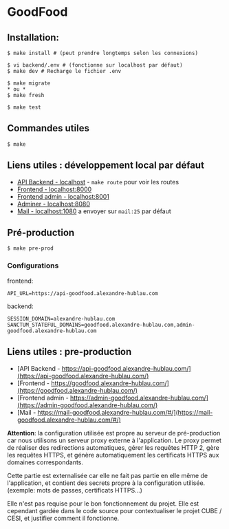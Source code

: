 # GoodFood

## Installation:

    $ make install # (peut prendre longtemps selon les connexions)

    $ vi backend/.env # (fonctionne sur localhost par défaut)
    $ make dev # Recharge le fichier .env

    $ make migrate
    * ou *
    $ make fresh

    $ make test

## Commandes utiles

    $ make

## Liens utiles : développement local par défaut

- [API Backend - localhost](localhost/api) - `make route` pour voir les routes
- [Frontend - localhost:8000](localhost:8000)
- [Frontend admin - localhost:8001](localhost:8001)
- [Adminer - localhost:8080](localhost:8080)
- [Mail - localhost:1080](localhost:1080) a envoyer sur `mail:25` par défaut

## Pré-production

    $ make pre-prod

### Configurations

frontend:

    API_URL=https://api-goodfood.alexandre-hublau.com

backend:

    SESSION_DOMAIN=alexandre-hublau.com
    SANCTUM_STATEFUL_DOMAINS=goodfood.alexandre-hublau.com,admin-goodfood.alexandre-hublau.com

## Liens utiles : pre-production

- [API Backend - https://api-goodfood.alexandre-hublau.com/](https://api-goodfood.alexandre-hublau.com/)
- [Frontend - https://goodfood.alexandre-hublau.com/](https://goodfood.alexandre-hublau.com/)
- [Frontend admin - https://admin-goodfood.alexandre-hublau.com/](https://admin-goodfood.alexandre-hublau.com/)
- [Mail - https://mail-goodfood.alexandre-hublau.com/#/](https://mail-goodfood.alexandre-hublau.com/#/)

**Attention**: la configuration utilisée est propre au serveur de pré-production car nous utilisons un serveur proxy externe à l'application. Le proxy permet de réaliser des redirections automatiques, gérer les requêtes HTTP 2, gère les requêtes HTTPS, et génère automatiquement les certificats HTTPS aux domaines correspondants.

Cette partie est externalisée car elle ne fait pas partie en elle même de l'application, et contient des secrets propre à la configuration utilisée. (exemple: mots de passes, certificats HTTPS...)

Elle n'est pas requise pour le bon fonctionnement du projet. Elle est cependant gardée dans le code source pour contextualiser le projet CUBE / CESI, et justifier comment il fonctionne.
